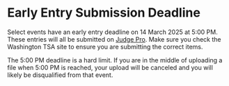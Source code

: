 # Early Entry Submission Deadline

Select events have an early entry deadline on 14 March 2025 at 5:00 PM. These entries will all be submitted on [Judge Pro](https://judgepro.registermychapter.com/org/jpwa-tsastate/conf/jpwa-tsastate/student). Make sure you check the Washington TSA site to ensure you are submitting the correct items.

The 5:00 PM deadline is a hard limit. If you are in the middle of uploading a file when 5:00 PM is reached, your upload will be canceled and you will likely be disqualified from that event.
